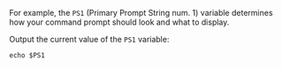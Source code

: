 For example, the `PS1` (Primary Prompt String num. 1) variable determines how your command prompt should look and what to display.

Output the current value of the `PS1` variable:

```
echo $PS1
```